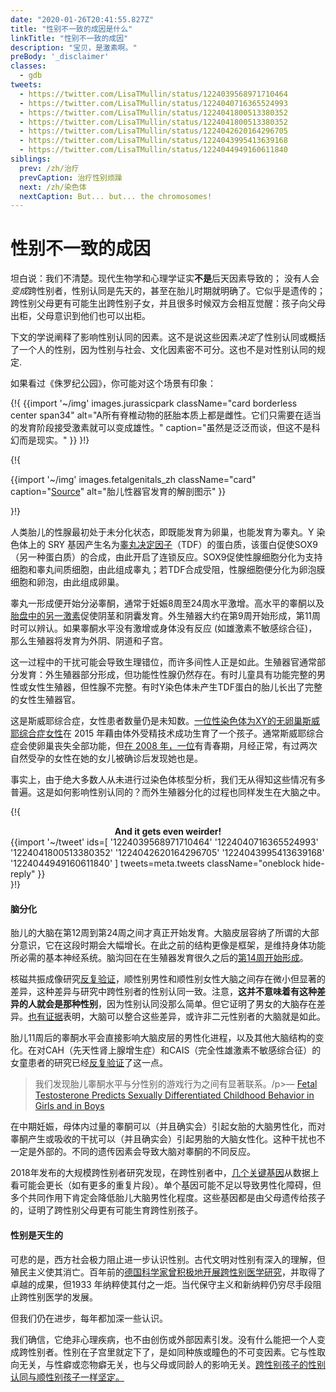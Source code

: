 ```yaml
---
date: "2020-01-26T20:41:55.827Z"
title: "性别不一致的成因是什么"
linkTitle: "性别不一致的成因"
description: "宝贝，是激素啊。"
preBody: '_disclaimer'
classes:
  - gdb
tweets:
  - https://twitter.com/LisaTMullin/status/1224039568971710464
  - https://twitter.com/LisaTMullin/status/1224040716365524993
  - https://twitter.com/LisaTMullin/status/1224041800513380352
  - https://twitter.com/LisaTMullin/status/1224041800513380352
  - https://twitter.com/LisaTMullin/status/1224042620164296705
  - https://twitter.com/LisaTMullin/status/1224043995413639168
  - https://twitter.com/LisaTMullin/status/1224044949160611840
siblings:
  prev: /zh/治疗
  prevCaption: 治疗性别烦躁
  next: /zh/染色体
  nextCaption: But... but... the chromosomes!
---
```


# 性别不一致的成因

坦白说：我们不清楚。现代生物学和心理学证实**不是**后天因素导致的； 没有人会*变成*跨性别者，性别认同是先天的，甚至在胎儿时期就明确了。它似乎是遗传的；跨性别父母更有可能生出跨性别子女，并且很多时候双方会相互觉醒：孩子向父母出柜，父母意识到他们也可以出柜。

下文的学说阐释了影响性别认同的因素。这不是说这些因素*决定*了性别认同或概括了一个人的性别，因为性别与社会、文化因素密不可分。这也不是对性别认同的规定.

如果看过《侏罗纪公园》，你可能对这个场景有印象：

{!{
  {{import '~/img' images.jurassicpark
    className="card borderless center span34"
    alt="A所有脊椎动物的胚胎本质上都是雌性。它们只需要在适当的发育阶段接受激素就可以变成雄性。"
    caption="虽然是泛泛而谈，但这不是科幻而是现实。"
  }}
}!}

{!{
<div class="gutter flex flex-center print-span3">
  {{import '~/img' images.fetalgenitals_zh
    className="card"
    caption="<a href=\"https://schoolbag.info/biology/concepts/188.html\">Source</a>"
    alt="胎儿性器官发育的解剖图示"
  }}
</div>

}!}

人类胎儿的性腺最初处于未分化状态，即既能发育为卵巢，也能发育为睾丸。Y 染色体上的 SRY 基因产生名为[睾丸决定因子](https://en.wikipedia.org/wiki/Testis-determining_factor)（TDF）的蛋白质，该蛋白促使SOX9（另一种蛋白质）的合成，由此开启了连锁反应。SOX9促使性腺细胞分化为支持细胞和睾丸间质细胞，由此组成睾丸；若TDF合成受阻，性腺细胞便分化为卵泡膜细胞和卵泡，由此组成卵巢。

睾丸一形成便开始分泌睾酮，通常于妊娠8周至24周水平激增。高水平的睾酮以及[胎盘中的另一激素](https://www.sciencedaily.com/releases/2019/02/190214153053.htm)促使阴茎和阴囊发育。外生殖器大约在第9周开始形成，第11周时可以辨认。如果睾酮水平没有激增或身体没有反应 (如雄激素不敏感综合征)，那么生殖器将发育为外阴、阴道和子宫。

这一过程中的干扰可能会导致生理错位，而许多间性人正是如此。生殖器官通常部分发育：外生殖器部分形成，但功能性性腺仍然存在。有时儿童具有功能完整的男性或女性生殖器，但性腺不完整。有时Y染色体未产生TDF蛋白的胎儿长出了完整的女性生殖器官。

这是斯威耶综合症，女性患者数量仍是未知数。[一位性染色体为XY的无卵巢斯威耶综合症女性](https://www.independent.co.uk/news/science/mostly-male-woman-gives-birth-to-twins-in-medical-miracle-10033528.html)在 2015 年藉由体外受精技术成功生育了一个孩子。通常斯威耶综合症会使卵巢丧失全部功能，但[在 2008 年，一位](https://www.ncbi.nlm.nih.gov/pmc/articles/PMC2190741/)有青春期，月经正常，有过两次自然受孕的女性在她的女儿被确诊后发现她也是。

事实上，由于绝大多数人从未进行过染色体核型分析，我们无从得知这些情况有多普遍。这是如何影响性别认同的？而外生殖器分化的过程也同样发生在大脑之中。

{!{
<div class="gutter">
  <strong style="display: block;text-align: center;">And it gets even weirder!</strong>
  {{import '~/tweet' ids=[
    '1224039568971710464'
    '1224040716365524993'
    '1224041800513380352'
    '1224042620164296705'
    '1224043995413639168'
    '1224044949160611840'
  ] tweets=meta.tweets className="oneblock hide-reply" }}
</div>
}!}

#### 脑分化

胎儿的大脑在第12周到第24周之间才真正开始发育。大脑皮层容纳了所谓的大部分意识，它在这段时期会大幅增长。在此之前的结构更像是框架，是维持身体功能所必需的基本神经系统。脑沟回在在生殖器发育很久之后的[第14周开始形成](https://www.ncbi.nlm.nih.gov/pmc/articles/PMC2989000/#Sec5title)。

核磁共振成像研究[反复验证](https://www.the-scientist.com/features/are-the-brains-of-transgender-people-different-from-those-of-cisgender-people-30027)，顺性别男性和顺性别女性大脑之间存在微小但显著的差异，这种差异与研究中跨性别者的性别认同一致。注意，**这并不意味着有这种差异的人就会是那种性别**，因为性别认同没那么简单。但它证明了男女的大脑存在差异。[也有证据](https://www.pnas.org/content/112/50/15468)表明，大脑可以整合这些差异，或许非二元性别者的大脑就是如此。

胎儿11周后的睾酮水平会直接影响大脑皮层的男性化进程，以及其他大脑结构的变化。在对CAH（先天性肾上腺增生症）和CAIS（完全性雄激素不敏感综合征）的女童患者的研究已经[反复验证](https://www.ncbi.nlm.nih.gov/pmc/articles/PMC4350266/)了这一点。

<blockquote class="cite"><p>我们发现胎儿睾酮水平与分性别的游戏行为之间有显著联系。/p>&mdash; <a href="https://www.ncbi.nlm.nih.gov/pmc/articles/PMC2778233/">Fetal Testosterone Predicts Sexually Differentiated Childhood Behavior in Girls and in Boys</a></blockquote>

在中期妊娠，母体内过量的睾酮可以（并且确实会）引起女胎的大脑男性化，而对睾酮产生或吸收的干扰可以（并且确实会）引起男胎的大脑女性化。这种干扰也不一定是外部的。不同的遗传因素会导致大脑对睾酮的不同反应。

2018年发布的大规模跨性别者研究发现，在跨性别者中，[几个关键基因](https://academic.oup.com/jcem/article/104/2/390/5104458)从数据上看可能会更长（如有更多的重复片段）。单个基因可能不足以导致男性化障碍，但多个共同作用下肯定会降低胎儿大脑男性化程度。这些基因都是由父母遗传给孩子的，证明了跨性别父母更有可能生育跨性别孩子。

#### 性别是天生的

可悲的是，西方社会极力阻止进一步认识性别。古代文明对性别有深入的理解，但殖民主义使其消亡。百年前的[德国科学家曾积极地开展跨性别医学研究](https://en.wikipedia.org/wiki/Institut_für_Sexualwissenschaft)，并取得了卓越的成果，但1933 年纳粹使其付之一炬。当代保守主义和新纳粹仍穷尽手段阻止跨性别医学的发展。

但我们仍在进步，每年都加深一些认识。

我们确信，它绝非心理疾病，也不由创伤或外部因素引发。没有什么能把一个人变成跨性别者。性别在子宫里就定下了，是如同种族或瞳色的不可变因素。它与性取向无关，与性癖或恋物癖无关，也与父母或同龄人的影响无关。[跨性别孩子的性别认同与顺性别孩子一样坚定。](https://www.forbes.com/sites/dawnstaceyennis/2020/12/29/study-transgender-children-recognize-their-authentic-gender-at-early-age-just-like-other-kids/#20bbb14526bf)
